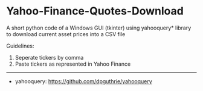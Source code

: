 # Yahoo-Finance-Quotes-Download

A short python code of a Windows GUI (tkinter) using yahooquery* library to download current asset prices into a CSV file

Guidelines:
1. Seperate tickers by comma
2. Paste tickers as represented in Yahoo Finance

---
* yahooquery: https://github.com/dpguthrie/yahooquery
